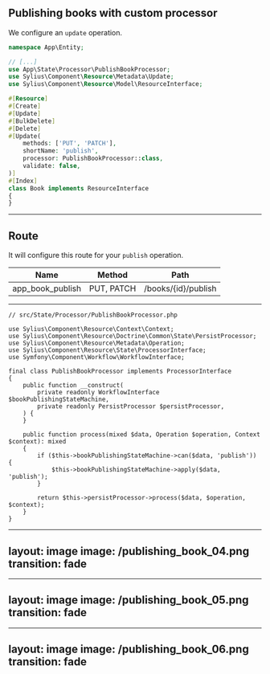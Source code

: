 ## Publishing books with custom processor

<v-clicks>

We configure an `update` operation.

```php {all|13-18|13-18,5|14|15|16|16,4|17}
namespace App\Entity;

// [...]
use App\State\Processor\PublishBookProcessor;
use Sylius\Component\Resource\Metadata\Update;
use Sylius\Component\Resource\Model\ResourceInterface;

#[Resource]
#[Create]
#[Update]
#[BulkDelete]
#[Delete]
#[Update(
    methods: ['PUT', 'PATCH'],
    shortName: 'publish',
    processor: PublishBookProcessor::class,
    validate: false,
)]
#[Index]
class Book implements ResourceInterface
{
}

```

</v-clicks>

---

## Route

<v-clicks>

It will configure this route for your `publish` operation.

| Name              | Method     | Path                |
|-------------------|------------|---------------------|
| app_book_publish  | PUT, PATCH | /books/{id}/publish |      


</v-clicks>


---

```php{all|9|9,6|12|12,7|13|13,4|17|19|20|23}
// src/State/Processor/PublishBookProcessor.php

use Sylius\Component\Resource\Context\Context;
use Sylius\Component\Resource\Doctrine\Common\State\PersistProcessor;
use Sylius\Component\Resource\Metadata\Operation;
use Sylius\Component\Resource\State\ProcessorInterface;
use Symfony\Component\Workflow\WorkflowInterface;

final class PublishBookProcessor implements ProcessorInterface
{
    public function __construct(
        private readonly WorkflowInterface $bookPublishingStateMachine,
        private readonly PersistProcessor $persistProcessor,
    ) {
    }

    public function process(mixed $data, Operation $operation, Context $context): mixed
    {
        if ($this->bookPublishingStateMachine->can($data, 'publish')) {
            $this->bookPublishingStateMachine->apply($data, 'publish');
        }

        return $this->persistProcessor->process($data, $operation, $context);
    }
}

```

---
layout: image
image: /publishing_book_04.png
transition: fade
---

---
layout: image
image: /publishing_book_05.png
transition: fade
---

---
layout: image
image: /publishing_book_06.png
transition: fade
---
